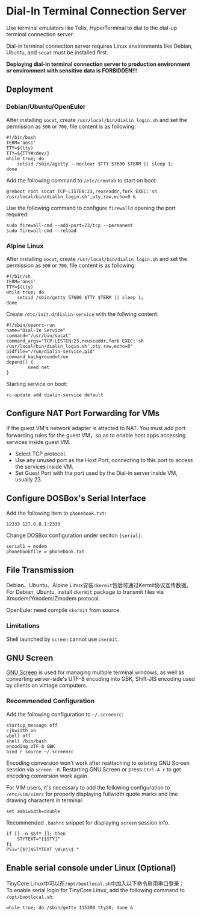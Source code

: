 Dial-In Terminal Connection Server
==================================

Use terminal emulators like Telix, HyperTerminal to dial to the dial-up terminal connection server.

Dial-in terminal connection server requires Linux environments like Debian, Ubuntu, and `socat` must be installed first.

**Deploying dial-in terminal connection server to production environment or environment with sensitive data is FORBIDDEN!!!**

Deployment
----------

### Debian/Ubuntu/OpenEuler

After installing `socat`, create `/usr/local/bin/dialin_login.sh` and set the permission as `500` or `700`, file content is as following:

	#!/bin/bash
	TERM='ansi'
	TTY=$(tty)
	TTY=${TTY#/dev/}
	while true; do
		setsid /sbin/agetty --noclear $TTY 57600 $TERM || sleep 1;
	done

Add the following command to `/etc/crontab` to start on boot:

	@reboot root socat TCP-LISTEN:23,reuseaddr,fork EXEC:'sh /usr/local/bin/dialin_login.sh',pty,raw,echo=0 &

Use the following command to configure `firewalld` opening the port required:

	sudo firewall-cmd --add-port=23/tcp --permanent
	sudo firewall-cmd --reload

### Alpine Linux

After installing `socat`, create `/usr/local/bin/dialin_login.sh` and set the permission as `500` or `700`, file content is as following:

	#!/bin/sh
	TERM='ansi'
	TTY=$(tty)
	while true; do
		setsid /sbin/getty 57600 $TTY $TERM || sleep 1;
	done

Create `/etc/init.d/dialin-service` with the follwing content:

	#!/sbin/openrc-run
	name="Dial-In Service"
	command="/usr/bin/socat"
	command_args="TCP-LISTEN:23,reuseaddr,fork EXEC:'sh /usr/local/bin/dialin_login.sh',pty,raw,echo=0"
	pidfile="/run/dialin-service.pid"
	command_background=true
	depend() {
	        need net
	}

Starting service on boot:

	rc-update add dialin-service default

Configure NAT Port Forwarding for VMs
-------------------------------------

If the guest VM's network adapter is attacted to NAT. You must add port forwarding rules for the guest VM，so as to enable host apps accessing services inside guest VM.

* Select TCP protocol.
* Use any unused port as the Host Port, connecting to this port to access the services inside VM.
* Set Guest Port with the port used by the Dial-in server inside VM, usually 23.

Configure DOSBox's Serial Interface
-----------------------------------

Add the following item to `phonebook.txt`:

	12333 127.0.0.1:2333

Change DOSBox configuration under seciton `[serial]`:

	serial1 = modem
	phonebookfile = phonebook.txt

File Transmission
-----------------

Debian、Ubuntu、Alpine Linux安装`ckermit`包后可通过Kermit协议互传数据。  
For Debian, Ubuntu, install `ckermit` package to transmit files via Xmodem/Ymodem/Zmodem protocol.

OpenEuler need compile `ckermit` from source.

### Limitations

Shell launched by `screen` cannot use `ckermit`.

GNU Screen
----------

[GNU Screen](https://www.gnu.org/software/screen/) is used for managing multiple terminal windows, as well as converting server-side's UTF-8 encoding into GBK, Shift-JIS encoding used by clients on vintage computers.

### Recommended Configuration

Add the following configuration to `~/.screenrc`:

	startup_message off
	cjkwidth on
	vbell off
	shell /bin/bash
	encoding UTF-8 GBK
	bind r source ~/.screenrc

Encoding conversion won't work after reattaching to existing GNU Screen session via `screen -R`. Restarting GNU Screen or press `Ctrl-A r` to get encoding conversion work again.

For VIM users, it's necessary to add the following configuration to `/etc/vim/vimrc` for properly displaying fullwidth quote marks and line drawing characters in terminal:

	set ambiwidth=double

Recommended `.bashrc` snippet for displaying `screen` session info.

	if [[ -n $STY ]]; then
		STYTEXT="[$STY]"
	fi
	PS1="[$?]$STYTEXT \W\n\\$ "

## Enable serial console under Linux (Optional)

TinyCore Linux中可以在`/opt/bootlocal.sh`中加入以下命令启用串口登录：  
To enable serial login for TinyCore Linux, add the following command to `/opt/bootlocal.sh`:

	while true; do /sbin/getty 115200 ttyS0; done &

